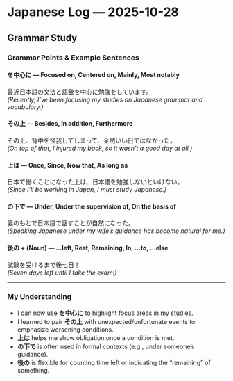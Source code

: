 # Japanese Log — 2025-10-28  
## Grammar Study

### Grammar Points & Example Sentences

#### を中心に — Focused on, Centered on, Mainly, Most notably  
最近日本語の文法と語彙を中心に勉強をしています。  
*(Recently, I’ve been focusing my studies on Japanese grammar and vocabulary.)*

#### その上 — Besides, In addition, Furthermore  
その上、背中を怪我してしまって、全然いい日ではなかった。  
*(On top of that, I injured my back, so it wasn’t a good day at all.)*

#### 上は — Once, Since, Now that, As long as  
日本で働くことになった上は、日本語を勉強しないといけない。  
*(Since I’ll be working in Japan, I must study Japanese.)*

#### の下で — Under, Under the supervision of, On the basis of  
妻のもとで日本語で話すことが自然になった。  
*(Speaking Japanese under my wife’s guidance has become natural for me.)*

#### 後の + (Noun) — …left, Rest, Remaining, In, …to, …else  
試験を受けるまで後七日！  
*(Seven days left until I take the exam!)*

---

### My Understanding
- I can now use **を中心に** to highlight focus areas in my studies.  
- I learned to pair **その上** with unexpected/unfortunate events to emphasize worsening conditions.  
- **上は** helps me show obligation once a condition is met.  
- **の下で** is often used in formal contexts (e.g., under someone’s guidance).  
- **後の** is flexible for counting time left or indicating the “remaining” of something.  